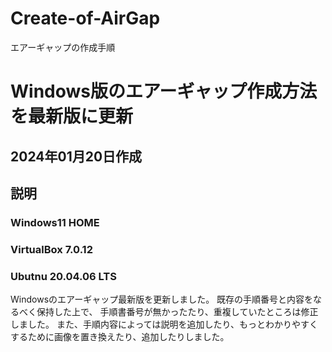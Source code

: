 # Create-of-AirGap
エアーギャップの作成手順
# Windows版のエアーギャップ作成方法を最新版に更新 #
## 2024年01月20日作成
## 説明
### Windows11 HOME ###
### VirtualBox 7.0.12
### Ubutnu 20.04.06 LTS
Windowsのエアーギャップ最新版を更新しました。
既存の手順番号と内容をなるべく保持した上で、
手順書番号が無かったたり、重複していたところは修正しました。
また、手順内容によっては説明を追加したり、もっとわかりやすくするために画像を置き換えたり、追加したりしました。

